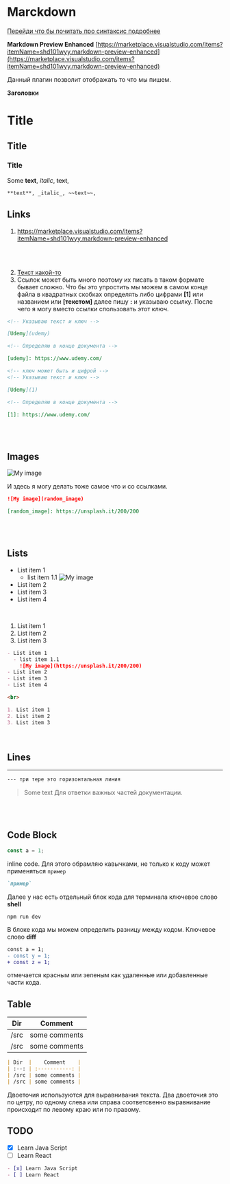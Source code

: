 # Marckdown

[Перейди что бы почитать про синтаксис подробнее](https://www.markdownguide.org/basic-syntax/)

**Markdown Preview Enhanced** [https://marketplace.visualstudio.com/items?itemName=shd101wyy.markdown-preview-enhanced](https://marketplace.visualstudio.com/items?itemName=shd101wyy.markdown-preview-enhanced)

Данный плагин позволит отображать то что мы пишем.

**Заголовки**

# Title

## Title

### Title

Some **text**, _italic_, ~~text~~,

```md
**text**, _italic_, ~~text~~,
```

## Links

1. https://marketplace.visualstudio.com/items?itemName=shd101wyy.markdown-preview-enhanced

<br>
<br>

2. [Текст какой-то](https://marketplace.visualstudio.com/items?itemName=shd101wyy.markdown-preview-enhanced)
3. Ссылок может быть много поэтому их писать в таком формате бывает сложно. Что бы это упростить мы можем в самом конце файла в квадратных скобках определять либо цифрами **[1]** или названием или **[текстом]** далее пишу **:** и указываю ссылку. После чего я могу вместо ссылки спользовать этот ключ.

```md
<!-- Указываю текст и ключ -->

[Udemy](udemy)

<!-- Определяю в конце документа -->

[udemy]: https://www.udemy.com/

<!-- ключ может быть и цифрой -->
<!-- Указываю текст и ключ -->

[Udemy](1)

<!-- Определяю в конце документа -->

[1]: https://www.udemy.com/
```

<br>
<br>

## Images

![My image](https://unsplash.it/200/200)

И здесь я могу делать тоже самое что и со ссылками.

```md
![My image](random_image)

[random_image]: https://unsplash.it/200/200
```

<br>
<br>

## Lists

- List item 1
  - list item 1.1
    ![My image](https://unsplash.it/200/200)
- List item 2
- List item 3
- List item 4

<br>

1. List item 1
2. List item 2
3. List item 3

```md
- List item 1
  - list item 1.1
    ![My image](https://unsplash.it/200/200)
- List item 2
- List item 3
- List item 4

<br>

1. List item 1
2. List item 2
3. List item 3
```

<br>

## Lines

---

```md
--- три тере это горизонтальная линия
```

> Some text Для ответки важных частей документации.

<br>
<br>

## Code Block

```js
const a = 1;
```

inline code. Для этого обрамляю кавычками, не только к коду может применяться `пример`

```md
`пример`
```

Далее у нас есть отдельный блок кода для терминала ключевое слово **shell**

```shell
npm run dev
```

В блоке кода мы можем определить разницу между кодом. Ключевое слово **diff**

```diff
const a = 1;
- const y = 1;
+ const z = 1;
```

отмечается красным или зеленым как удаленные или добавленные части кода.

## Table

| Dir  |    Comment    |
| :--: | :-----------: |
| /src | some comments |
| /src | some comments |

```md
| Dir  |    Comment    |
| :--: | :-----------: |
| /src | some comments |
| /src | some comments |
```

Двоеточия используются для выравнивания текста. Два двоеточия это по цетру, по одному слева или справа соответсвенно выравнивание происходит по левому краю или по правому.

## TODO

- [x] Learn Java Script
- [ ] Learn React

```md
- [x] Learn Java Script
- [ ] Learn React
```

